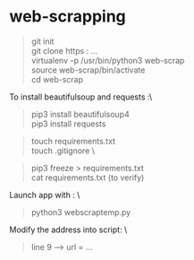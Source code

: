# web-scrapping

> git init \
> git clone https : ... \
> virtualenv -p /usr/bin/python3 web-scrap \
> source web-scrap/bin/activate \
> cd web-scrap

To install beautifulsoup and requests :\
> pip3 install beautifulsoup4 \
> pip3 install requests

> touch requirements.txt \
> touch .gitignore \

> pip3 freeze > requirements.txt \
> cat requirements.txt (to verify)

Launch app with : \
> python3 webscraptemp.py

Modify the address into script: \
> line 9 --> url = ...
